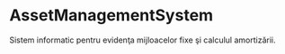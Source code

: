 # AssetManagementSystem
Sistem informatic pentru evidenţa mijloacelor fixe şi calculul amortizării.
